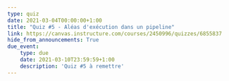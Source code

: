 ```yaml
---
type: quiz
date: 2021-03-04T00:00:00+1:00
title: "Quiz #5 - Aléas d'exécution dans un pipeline"
link: https://canvas.instructure.com/courses/2450996/quizzes/6855837
hide_from_announcements: True
due_event:
    type: due
    date: 2021-03-10T23:59:59+1:00
    description: 'Quiz #5 à remettre'
---
```


<!--
<p><span style="color: #ff0000;"><strong>Remarque : Ne cliquez sur "Compl&eacute;ter le questionnaire" que si vous &ecirc;tes pr&ecirc;t &agrave; r&eacute;pondre aux questions. Vous n'aurez pas droit &agrave; une seconde tentative.&nbsp;</strong></span></p>
-->